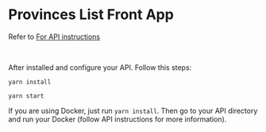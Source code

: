 # Provinces List Front App

Refer to <a href="https://github.com/rafaelqueiroz88/StatesList">For API instructions</a>

<br />

After installed and configure your API. Follow this steps:

```
yarn install
```

```
yarn start
```

If you are using Docker, just run <code>yarn install</code>. Then go to your API directory and
run your Docker (follow API instructions for more information).
